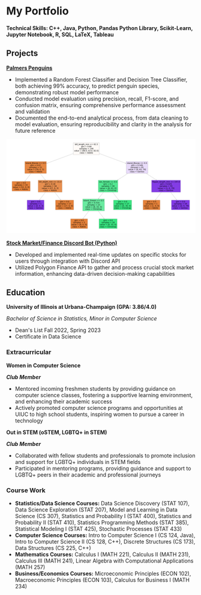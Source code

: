 # My Portfolio

#### Technical Skills: C++, Java, Python, Pandas Python Library, Scikit-Learn, Jupyter Notebook, R, SQL, LaTeX, Tableau

## Projects

[**Palmers Penguins**](https://github.com/tiffanyle1302/PalmersPenguinAnalysis)
- Implemented a Random Forest Classifier and Decision Tree Classifier, both achieving 99% accuracy, to predict penguin species, demonstrating robust model performance
- Conducted model evaluation using precision, recall, F1-score, and confusion matrix, ensuring comprehensive performance assessment and validation
- Documented the end-to-end analytical process, from data cleaning to model evaluation, ensuring reproducibility and clarity in the analysis for future reference

![Random Forest Output1](/assets:img/output.png)

[**Stock Market/Finance Discord Bot (Python)**](https://github.com/tiffanyle1302/StonkBot)
- Developed and implemented real-time updates on specific stocks for users through integration with Discord API
- Utilized Polygon Finance API to gather and process crucial stock market information, enhancing data-driven decision-making capabilities


## Education
**University of Illinois at Urbana-Champaign (GPA: 3.86/4.0)**

*Bachelor of Science in Statistics, Minor in Computer Science*

- Dean's List Fall 2022, Spring 2023
- Certificate in Data Science

### **Extracurricular**
**Women in Computer Science**

***Club Member***
- Mentored incoming freshmen students by providing guidance on computer science classes, fostering a supportive learning environment, and enhancing their academic success
- Actively promoted computer science programs and opportunities at UIUC to high school students, inspiring women to pursue a career in technology

**Out in STEM (oSTEM, LGBTQ+ in STEM)**

***Club Member***
- Collaborated with fellow students and professionals to promote inclusion and support for LGBTQ+ individuals in STEM fields
- Participated in mentoring programs, providing guidance and support to LGBTQ+ peers in their academic and professional journeys


### **Course Work**
- **Statistics/Data Science Courses:** Data Science Discovery (STAT 107), Data Science Exploration (STAT 207), Model and Learning in Data Science (CS 307), Statistics and Probability I (STAT 400), Statistics and Probability II (STAT 410),  Statistics Programming Methods (STAT 385), Statistical Modeling I (STAT 425), Stochastic Processes (STAT 433)
- **Computer Science Courses:** Intro to Computer Science I (CS 124, Java), Intro to Computer Science II (CS 128, C++), Discrete Structures (CS 173), Data Structures (CS 225, C++)
- **Mathematics Courses:** Calculus I (MATH 221), Calculus II (MATH 231), Calculus III (MATH 241), Linear Algebra with Computational Applications (MATH 257)
- **Business/Economics Courses:** Microeconomic Principles (ECON 102), Macroeconomic Principles (ECON 103), Calculus for Business I (MATH 234)









